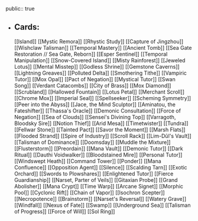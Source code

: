 public:: true
- ## Cards:
	[[Island]]
	[[Mystic Remora]]
	[[Rhystic Study]]
	[[Capture of Jingzhou]]
	[[Wishclaw Talisman]]
	[[Temporal Mastery]]
	[[Ancient Tomb]]
	[[Sea Gate Restoration // Sea Gate, Reborn]]
	[[Esper Sentinel]]
	[[Temporal Manipulation]]
	[[Snow-Covered Island]]
	[[Misty Rainforest]]
	[[Jeweled Lotus]]
	[[Mental Misstep]]
	[[Godless Shrine]]
	[[Gemstone Caverns]]
	[[Lightning Greaves]]
	[[Polluted Delta]]
	[[Smothering Tithe]]
	[[Vampiric Tutor]]
	[[Mox Opal]]
	[[Pact of Negation]]
	[[Mystical Tutor]]
	[[Swan Song]]
	[[Verdant Catacombs]]
	[[City of Brass]]
	[[Mox Diamond]]
	[[Scrubland]]
	[[Hallowed Fountain]]
	[[Lotus Petal]]
	[[Merchant Scroll]]
	[[Chrome Mox]]
	[[Imperial Seal]]
	[[Spellseeker]]
	[[Scheming Symmetry]]
	[[Peer into the Abyss]]
	[[Jace, the Mind Sculptor]]
	[[Aminatou, the Fateshifter]]
	[[Thassa's Oracle]]
	[[Demonic Consultation]]
	[[Force of Negation]]
	[[Sea of Clouds]]
	[[Sensei's Divining Top]]
	[[Varragoth, Bloodsky Sire]]
	[[Notion Thief]]
	[[Arid Mesa]]
	[[Timetwister]]
	[[Tundra]]
	[[Fellwar Stone]]
	[[Tainted Pact]]
	[[Savor the Moment]]
	[[Marsh Flats]]
	[[Flooded Strand]]
	[[Spire of Industry]]
	[[Scroll Rack]]
	[[Lim-Dûl's Vault]]
	[[Talisman of Dominance]]
	[[Doomsday]]
	[[Muddle the Mixture]]
	[[Flusterstorm]]
	[[Preordain]]
	[[Mana Vault]]
	[[Demonic Tutor]]
	[[Dark Ritual]]
	[[Dauthi Voidwalker]]
	[[Bloodstained Mire]]
	[[Personal Tutor]]
	[[Windswept Heath]]
	[[Command Tower]]
	[[Ponder]]
	[[Mana Confluence]]
	[[Opposition Agent]]
	[[Silence]]
	[[Scalding Tarn]]
	[[Exotic Orchard]]
	[[Swords to Plowshares]]
	[[Enlightened Tutor]]
	[[Fierce Guardianship]]
	[[Narset, Parter of Veils]]
	[[Gitaxian Probe]]
	[[Grand Abolisher]]
	[[Mana Crypt]]
	[[Time Warp]]
	[[Arcane Signet]]
	[[Morphic Pool]]
	[[Cyclonic Rift]]
	[[Chain of Vapor]]
	[[Isochron Scepter]]
	[[Necropotence]]
	[[Brainstorm]]
	[[Narset's Reversal]]
	[[Watery Grave]]
	[[Windfall]]
	[[Nexus of Fate]]
	[[Swamp]]
	[[Underground Sea]]
	[[Talisman of Progress]]
	[[Force of Will]]
	[[Sol Ring]]
